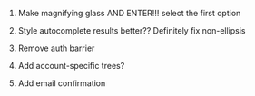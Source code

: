 1. Make magnifying glass AND ENTER!!! select the first option
2. Style autocomplete results better?? Definitely fix non-ellipsis


3. Remove auth barrier
4. Add account-specific trees?
5. Add email confirmation
